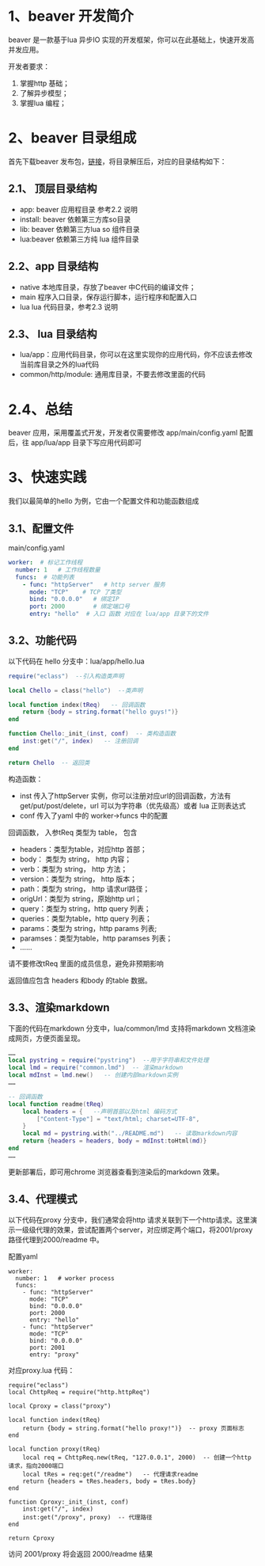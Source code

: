 # 1、beaver 开发简介

beaver 是一款基于lua 异步IO 实现的开发框架，你可以在此基础上，快速开发高并发应用。

开发者要求：
1. 掌握http 基础；
2. 了解异步模型；
3. 掌握lua 编程；

# 2、beaver 目录组成

首先下载beaver 发布包，[链接](https://gitee.com/chuyansz/beaver/releases/download/0.1-1/beaver-x64.0.1-1.tar.gz)，将目录解压后，对应的目录结构如下：

## 2.1、 顶层目录结构

* app: beaver 应用程目录 参考2.2 说明
* install: beaver 依赖第三方库so目录
* lib: beaver 依赖第三方lua so 组件目录
* lua:beaver 依赖第三方纯 lua 组件目录  

## 2.2、app 目录结构

* native 本地库目录，存放了beaver 中C代码的编译文件；
* main 程序入口目录，保存运行脚本，运行程序和配置入口
* lua lua 代码目录，参考2.3 说明

## 2.3、 lua 目录结构

* lua/app：应用代码目录，你可以在这里实现你的应用代码，你不应该去修改当前库目录之外的lua代码
* common/http/module: 通用库目录，不要去修改里面的代码

# 2.4、总结

beaver 应用，采用覆盖式开发，开发者仅需要修改 app/main/config.yaml 配置后，往 app/lua/app 目录下写应用代码即可

# 3、快速实践

我们以最简单的hello 为例，它由一个配置文件和功能函数组成

## 3.1、配置文件

main/config.yaml

```yaml
worker:  # 标记工作线程
  number: 1   # 工作线程数量
  funcs:  # 功能列表
    - func: "httpServer"   # http server 服务
      mode: "TCP"    # TCP 了类型
      bind: "0.0.0.0"   # 绑定IP
      port: 2000        # 绑定端口号
      entry: "hello"  # 入口 函数 对应在 lua/app 目录下的文件
```

## 3.2、功能代码

以下代码在 hello 分支中：lua/app/hello.lua

```lua
require("eclass")  --引入构造类声明

local Chello = class("hello")  --类声明

local function index(tReq)   -- 回调函数
    return {body = string.format("hello guys!")}
end

function Chello:_init_(inst, conf)  -- 类构造函数
    inst:get("/", index)   -- 注册回调
end

return Chello  -- 返回类
```

构造函数：

* inst 传入了httpServer 实例，你可以注册对应url的回调函数，方法有 get/put/post/delete，url 可以为字符串（优先级高）或者 lua 正则表达式
* conf 传入了yaml 中的 worker->funcs 中的配置

回调函数， 入参tReq 类型为 table， 包含

* headers：类型为table，对应http 首部；
* body： 类型为 string， http 内容；
* verb：类型为 string， http 方法；
* version：类型为 string， http 版本；
* path：类型为 string， http 请求url路径；
* origUrl：类型为 string，原始http url；
* query：类型为 string，http query 列表；
* queries：类型为table，http query 列表；
* params：类型为 string，http params 列表;
* paramses：类型为table，http paramses 列表；
* ……

请不要修改tReq 里面的成员信息，避免非预期影响

返回值应包含 headers 和body 的table 数据。

## 3.3、渲染markdown

下面的代码在markdown 分支中，lua/common/lmd 支持将markdown 文档渲染成网页，方便页面呈现。

```lua
……
local pystring = require("pystring")  --用于字符串和文件处理
local lmd = require("common.lmd")  -- 渲染markdown
local mdInst = lmd.new()   -- 创建内部markdown实例
……

-- 回调函数
local function readme(tReq)
    local headers = {   --声明首部以及html 编码方式
        ["Content-Type"] = "text/html; charset=UTF-8",
    }
    local md = pystring.with("../README.md")   -- 读取markdown内容
    return {headers = headers, body = mdInst:toHtml(md)}
end
……

```

更新部署后，即可用chrome 浏览器查看到渲染后的markdown 效果。

## 3.4、代理模式

以下代码在proxy 分支中，我们通常会将http 请求关联到下一个http请求。这里演示一级级代理的效果，尝试配置两个server，对应绑定两个端口，将2001/proxy 路径代理到2000/readme 中。

配置yaml

```
worker:
  number: 1   # worker process
  funcs:
    - func: "httpServer"
      mode: "TCP"
      bind: "0.0.0.0"
      port: 2000
      entry: "hello"  
    - func: "httpServer"
      mode: "TCP"
      bind: "0.0.0.0"
      port: 2001
      entry: "proxy" 
```

对应proxy.lua 代码：

```
require("eclass")
local ChttpReq = require("http.httpReq")

local Cproxy = class("proxy")

local function index(tReq)
    return {body = string.format("hello proxy!")}  -- proxy 页面标志
end

local function proxy(tReq)
    local req = ChttpReq.new(tReq, "127.0.0.1", 2000)  -- 创建一个http 请求，指向2000端口
    local tRes = req:get("/readme")   -- 代理请求readme
    return {headers = tRes.headers, body = tRes.body}
end

function Cproxy:_init_(inst, conf)
    inst:get("/", index)
    inst:get("/proxy", proxy)  -- 代理路径
end

return Cproxy
```

访问 2001/proxy 将会返回 2000/readme 结果





